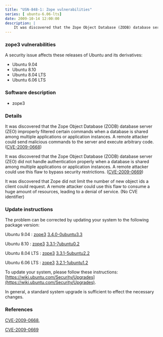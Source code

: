 ```yaml
---
title: "USN-848-1: Zope vulnerabilities"
series: [ ubuntu-6.06-lts]
date: 2009-10-14 12:00:00
description: |
    It was discovered that the Zope Object Database (ZODB) database server (ZEO) improperly filtered certain commands when a database is shared among multiple applications or application instances. A remote attacker could send malicious commands to the server and execute arbitrary code. ([CVE-2009-0668](http://people.ubuntu.com/~ubuntu-security/cve/CVE-2009-0668))
--- 
```

 
 


### zope3 vulnerabilities

A security issue affects these releases of Ubuntu and its derivatives:

* Ubuntu 9.04
* Ubuntu 8.10
* Ubuntu 8.04 LTS
* Ubuntu 6.06 LTS

### Software description

* zope3 

### Details

It was discovered that the Zope Object Database (ZODB) database server (ZEO) improperly filtered certain commands when a database is shared among multiple applications or application instances. A remote attacker could send malicious commands to the server and execute arbitrary code. ([CVE-2009-0668](http://people.ubuntu.com/~ubuntu-security/cve/CVE-2009-0668))

It was discovered that the Zope Object Database (ZODB) database server (ZEO) did not handle authentication properly when a database is shared among multiple applications or application instances. A remote attacker could use this flaw to bypass security restrictions. ([CVE-2009-0669](http://people.ubuntu.com/~ubuntu-security/cve/CVE-2009-0669))

It was discovered that Zope did not limit the number of new object ids a client could request. A remote attacker could use this flaw to consume a huge amount of resources, leading to a denial of service. (No CVE identifier) 

### Update instructions

The problem can be corrected by updating your system to the following package version:

Ubuntu 9.04
 : [zope3](https://launchpad.net/ubuntu/+source/zope3) <span> [3.4.0-0ubuntu3.3](https://launchpad.net/ubuntu/+source/zope3/3.4.0-0ubuntu3.3) </span> 

Ubuntu 8.10
 : [zope3](https://launchpad.net/ubuntu/+source/zope3) <span> [3.3.1-7ubuntu0.2](https://launchpad.net/ubuntu/+source/zope3/3.3.1-7ubuntu0.2) </span> 

Ubuntu 8.04 LTS
 : [zope3](https://launchpad.net/ubuntu/+source/zope3) <span> [3.3.1-5ubuntu2.2](https://launchpad.net/ubuntu/+source/zope3/3.3.1-5ubuntu2.2) </span> 

Ubuntu 6.06 LTS
 : [zope3](https://launchpad.net/ubuntu/+source/zope3) <span> [3.2.1-1ubuntu1.2](https://launchpad.net/ubuntu/+source/zope3/3.2.1-1ubuntu1.2) </span> 

To update your system, please follow these instructions: [https://wiki.ubuntu.com/Security/Upgrades](https://wiki.ubuntu.com/Security/Upgrades).

In general, a standard system upgrade is sufficient to effect the necessary changes. 

### References

 
 [CVE-2009-0668](http://people.ubuntu.com/~ubuntu-security/cve/CVE-2009-0668), 

 [CVE-2009-0669](http://people.ubuntu.com/~ubuntu-security/cve/CVE-2009-0669)
 

